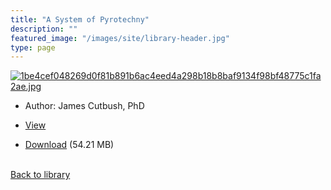```yaml
---
title: "A System of Pyrotechny"
description: ""
featured_image: "/images/site/library-header.jpg"
type: page
---
```


<a href="" target="_blank">![1be4cef048269d0f81b891b6ac4eed4a298b18b8baf9134f98bf48775c1fa2ae.jpg](/images/library/1be4cef048269d0f81b891b6ac4eed4a298b18b8baf9134f98bf48775c1fa2ae.jpg)</a>
* Author: James Cutbush, PhD
* <a href="" target="_blank">View</a>

* [Download]() (54.21 MB)

<br />[Back to library](/library/)
